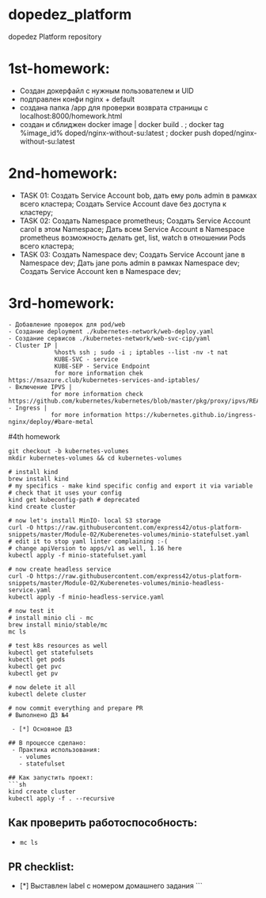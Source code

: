 # dopedez_platform
dopedez Platform repository

# 1st-homework:
  - Создан докерфайл с нужным пользователем и UID
  - подправлен конфи nginx + default
  - создана папка /app для проверки возврата страницы с localhost:8000/homework.html
  - создан и сблиджен docker image |
                                    docker build . ; docker tag %image_id% doped/nginx-without-su:latest ; docker push doped/nginx-without-su:latest

# 2nd-homework:
  - TASK 01:
      Создать Service Account bob, дать ему роль admin в рамках всего кластера;
      Создать Service Account dave без доступа к кластеру;
  - TASK 02:
      Создать Namespace prometheus;
      Создать Service Account carol в этом Namespace;
      Дать всем Service Account в Namespace prometheus возможность делать get, list, watch в отношении Pods всего кластера;
  - TASK 03:
      Создать Namespace dev;
      Создать Service Account jane в Namespace dev;
      Дать jane роль admin в рамках Namespace dev;
      Создать Service Account ken в Namespace dev;
# 3rd-homework:
    - Добавление проверок для pod/web
    - Создание deployment ./kubernetes-network/web-deploy.yaml
    - Создание сервисов ./kubernetes-network/web-svc-cip/yaml 
    - Cluster IP |
                 %host% ssh ; sudo -i ; iptables --list -nv -t nat 
                 KUBE-SVC - service
                 KUBE-SEP - Service Endpoint
                 for more information chek https://msazure.club/kubernetes-services-and-iptables/
    - Включение IPVS |
                for more information check https://github.com/kubernetes/kubernetes/blob/master/pkg/proxy/ipvs/README.md
    - Ingress |
                for more information https://kubernetes.github.io/ingress-nginx/deploy/#bare-metal                
#4th homework 
``` # kubernetes-volumes
git checkout -b kubernetes-volumes
mkdir kubernetes-volumes && cd kubernetes-volumes

# install kind
brew install kind
# my specifics - make kind specific config and export it via variable
# check that it uses your config
kind get kubeconfig-path # deprecated
kind create cluster

# now let's install MinIO- local S3 storage
curl -O https://raw.githubusercontent.com/express42/otus-platform-snippets/master/Module-02/Kuberenetes-volumes/minio-statefulset.yaml
# edit it to stop yaml linter complaining :-(
# change apiVersion to apps/v1 as well, 1.16 here
kubectl apply -f minio-statefulset.yaml

# now create headless service
curl -O https://raw.githubusercontent.com/express42/otus-platform-snippets/master/Module-02/Kuberenetes-volumes/minio-headless-service.yaml
kubectl apply -f minio-headless-service.yaml

# now test it
# install minio cli - mc
brew install minio/stable/mc
mc ls

# test k8s resources as well
kubectl get statefulsets
kubectl get pods
kubectl get pvc
kubectl get pv

# now delete it all
kubectl delete cluster

# now commit everything and prepare PR
# Выполнено ДЗ №4

 - [*] Основное ДЗ

## В процессе сделано:
 - Практика использования:
   - volumes
   - statefulset

## Как запустить проект:
```sh
kind create cluster
kubectl apply -f . --recursive
```
## Как проверить работоспособность:
 - `mc ls`

## PR checklist:
 - [*] Выставлен label с номером домашнего задания ```
